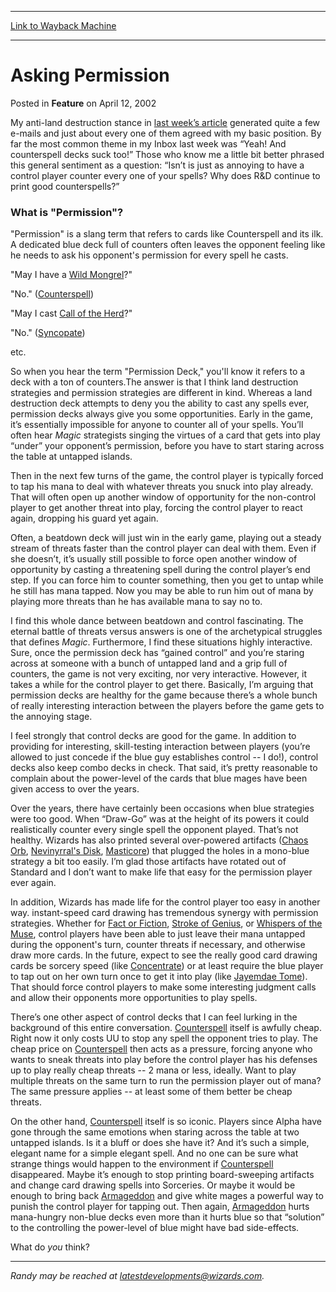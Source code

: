 
---
[Link to Wayback Machine](https://web.archive.org/web/20170605181631/http://magic.wizards.com/en/articles/archive/feature/asking-permission-2002-04-12)

[_metadata_:description]:- "My anti-land destruction stance in last week’s article generated quite a few e-mails and just about every one of them agreed with my basic position. By far the most common theme in my Inbox last week was “Yeah! And counterspell decks suck too!” Those who know me a little bit better phrased this general sentiment as a question: “Isn’t is just as annoying to have a control player counter every one of your spells? Why does R&D continue to print good counterspells?”"
[_metadata_:generator]:- "Drupal 7 (http://drupal.org)"
[_metadata_:node]:- "287461"
[_metadata_:publish_date]:- "2002-04-12"
[_metadata_:source]:- "div-main-content"
[_metadata_:title]:- "Asking Permission"
[_metadata_:wayback_capture_timestamp]:- "2017-06-05 18:16:31"
[_metadata_:wayback_raw_url]:- "https://web.archive.org/web/20170605181631id_/http://magic.wizards.com/en/articles/archive/feature/asking-permission-2002-04-12"
[_metadata_:wayback_url]:- "http://magic.wizards.com/en/articles/archive/feature/asking-permission-2002-04-12"
---


Asking Permission
=================



 Posted in **Feature**
 on April 12, 2002 











My anti-land destruction stance in [last week’s article](http://archive.wizards.com/Magic/Magazine/Article.aspx?x=mtgcom/daily/rb14) generated quite a few e-mails and just about every one of them agreed with my basic position. By far the most common theme in my Inbox last week was “Yeah! And counterspell decks suck too!” Those who know me a little bit better phrased this general sentiment as a question: “Isn’t is just as annoying to have a control player counter every one of your spells? Why does R&D continue to print good counterspells?”


### What is "Permission"?


"Permission" is a slang term that refers to cards like Counterspell and its ilk. A dedicated blue deck full of counters often leaves the opponent feeling like he needs to ask his opponent's permission for every spell he casts.  
  

"May I have a [Wild Mongrel](http://gatherer.wizards.com/Pages/Card/Details.aspx?name=Wild+Mongrel)?"  

"No." ([Counterspell](http://gatherer.wizards.com/Pages/Card/Details.aspx?name=Counterspell))  

"May I cast [Call of the Herd](http://gatherer.wizards.com/Pages/Card/Details.aspx?name=Call+of+the+Herd)?"  

"No." ([Syncopate](http://gatherer.wizards.com/Pages/Card/Details.aspx?name=Syncopate))  

etc.  
  

So when you hear the term "Permission Deck," you'll know it refers to a deck with a ton of counters.The answer is that I think land destruction strategies and permission strategies are different in kind. Whereas a land destruction deck attempts to deny you the ability to cast any spells ever, permission decks always give you some opportunities. Early in the game, it’s essentially impossible for anyone to counter all of your spells. You’ll often hear *Magic* strategists singing the virtues of a card that gets into play “under” your opponent’s permission, before you have to start staring across the table at untapped islands.


Then in the next few turns of the game, the control player is typically forced to tap his mana to deal with whatever threats you snuck into play already. That will often open up another window of opportunity for the non-control player to get another threat into play, forcing the control player to react again, dropping his guard yet again.


Often, a beatdown deck will just win in the early game, playing out a steady stream of threats faster than the control player can deal with them. Even if she doesn’t, it’s usually still possible to force open another window of opportunity by casting a threatening spell during the control player’s end step. If you can force him to counter something, then you get to untap while he still has mana tapped. Now you may be able to run him out of mana by playing more threats than he has available mana to say no to.


I find this whole dance between beatdown and control fascinating. The eternal battle of threats versus answers is one of the archetypical struggles that defines *Magic*. Furthermore, I find these situations highly interactive. Sure, once the permission deck has “gained control” and you’re staring across at someone with a bunch of untapped land and a grip full of counters, the game is not very exciting, nor very interactive. However, it takes a while for the control player to get there. Basically, I’m arguing that permission decks are healthy for the game because there’s a whole bunch of really interesting interaction between the players before the game gets to the annoying stage.


I feel strongly that control decks are good for the game. In addition to providing for interesting, skill-testing interaction between players (you’re allowed to just concede if the blue guy establishes control -- I do!), control decks also keep combo decks in check. That said, it’s pretty reasonable to complain about the power-level of the cards that blue mages have been given access to over the years.


Over the years, there have certainly been occasions when blue strategies were too good. When “Draw-Go” was at the height of its powers it could realistically counter every single spell the opponent played. That’s not healthy. Wizards has also printed several over-powered artifacts ([Chaos Orb](http://gatherer.wizards.com/Pages/Card/Details.aspx?name=Chaos+Orb), [Nevinyrral's Disk](http://gatherer.wizards.com/Pages/Card/Details.aspx?name=Nevinyrral%27s+Disk), [Masticore](http://gatherer.wizards.com/Pages/Card/Details.aspx?name=Masticore)) that plugged the holes in a mono-blue strategy a bit too easily. I’m glad those artifacts have rotated out of Standard and I don’t want to make life that easy for the permission player ever again.


In addition, Wizards has made life for the control player too easy in another way. instant-speed card drawing has tremendous synergy with permission strategies. Whether for [Fact or Fiction](http://gatherer.wizards.com/Pages/Card/Details.aspx?name=Fact+or+Fiction), [Stroke of Genius](http://gatherer.wizards.com/Pages/Card/Details.aspx?name=Stroke+of+Genius), or [Whispers of the Muse](http://gatherer.wizards.com/Pages/Card/Details.aspx?name=Whispers+of+the+Muse), control players have been able to just leave their mana untapped during the opponent's turn, counter threats if necessary, and otherwise draw more cards. In the future, expect to see the really good card drawing cards be sorcery speed (like [Concentrate](http://gatherer.wizards.com/Pages/Card/Details.aspx?name=Concentrate)) or at least require the blue player to tap out on her own turn once to get it into play (like [Jayemdae Tome](http://gatherer.wizards.com/Pages/Card/Details.aspx?name=Jayemdae+Tome)). That should force control players to make some interesting judgment calls and allow their opponents more opportunities to play spells.


There’s one other aspect of control decks that I can feel lurking in the background of this entire conversation. [Counterspell](http://gatherer.wizards.com/Pages/Card/Details.aspx?name=Counterspell) itself is awfully cheap. Right now it only costs UU to stop any spell the opponent tries to play. The cheap price on [Counterspell](http://gatherer.wizards.com/Pages/Card/Details.aspx?name=Counterspell) then acts as a pressure, forcing anyone who wants to sneak threats into play before the control player has his defenses up to play really cheap threats -- 2 mana or less, ideally. Want to play multiple threats on the same turn to run the permission player out of mana? The same pressure applies -- at least some of them better be cheap threats.


On the other hand, [Counterspell](http://gatherer.wizards.com/Pages/Card/Details.aspx?name=Counterspell) itself is so iconic. Players since Alpha have gone through the same emotions when staring across the table at two untapped islands. Is it a bluff or does she have it? And it’s such a simple, elegant name for a simple elegant spell. And no one can be sure what strange things would happen to the environment if [Counterspell](http://gatherer.wizards.com/Pages/Card/Details.aspx?name=Counterspell) disappeared. Maybe it’s enough to stop printing board-sweeping artifacts and change card drawing spells into Sorceries. Or maybe it would be enough to bring back [Armageddon](http://gatherer.wizards.com/Pages/Card/Details.aspx?name=Armageddon) and give white mages a powerful way to punish the control player for tapping out. Then again, [Armageddon](http://gatherer.wizards.com/Pages/Card/Details.aspx?name=Armageddon) hurts mana-hungry non-blue decks even more than it hurts blue so that “solution” to the controlling the power-level of blue might have bad side-effects.


What do *you* think?




---

*Randy may be reached at latestdevelopments@wizards.com.*





